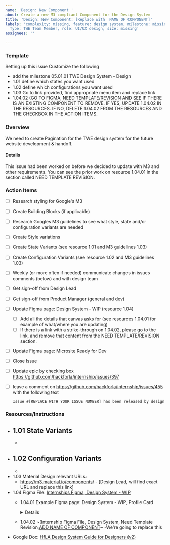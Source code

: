 ```yaml
---
name: 'Design: New Component '
about: Create a new M3 compliant Component for the Design System
title: 'Design: New Component: [Replace with  NAME OF COMPONENT]'
labels: 'complexity: missing, feature: design system, milestone: missing, Participant
  Type: TWE Team Member, role: UI/UX design, size: missing'
assignees: ''

---
```


### Template
Setting up this issue
Customize the following
- add the milestone 05.01.01 TWE Design System - Design
- 1.01 define which states you want used
- 1.02 define which configurations you want used
- 1.03 Go to link provided, find appropriate menu item and replace link
- 1.04.02 (GO TO [FIGMA, NEED TEMPLATE/REVISION](https://www.figma.com/design/TTRS2FWXsrymHYpPJL1IdH/Internship-Team-Main-file?node-id=5516-28331&t=LIwAbNbbuuqGDm0N-0) AND SEE IF THERE IS AN EXISTING COMPONENT TO REMOVE. 
 IF YES, UPDATE 1.04.02 IN THE RESOURCES.
IF NO, DELETE 1.04.02 FROM THE RESOURCES AND THE CHECKBOX IN THE ACTION ITEMS.

### Overview
We need to create Pagination for the TWE design system for the future website development & handoff.

#### Details
This issue had been worked on before we decided to update with M3 and other requirements.  You can see the prior work on resource 1.04.01 in the section called NEED TEMPLATE REVISION.

### Action Items
- [ ] Research styling for Google's M3
- [ ] Create Building Blocks (if applicable)
- [ ] Research Googles M3 guidelines to see what style, state and/or configuration variants are needed
- [ ] Create Style variations
- [ ] Create State Variants (see resource 1.01 and M3 guidelines 1.03)
- [ ] Create Configuration Variants (see resource 1.02 and M3 guidelines 1.03)
- [ ] Weekly (or more often if needed) communicate changes in issues comments (below) and with design team
- [ ] Get sign-off from Design Lead
- [ ] Get sign-off from Product Manager (general and dev)
- [ ] Update Figma page: Design System - WIP (resource 1.04)
   - [ ] Add all the details that canvas asks for (see resources 1.04.01 for example of what/where you are updating)
   - [ ] If there is a link with a strike-through on 1.04.02, please go to the link, and remove that content from the NEED TEMPLATE/REVISION section.  
- [ ] Update Figma page: Microsite Ready for Dev
- [ ] Close Issue
- [ ] Update epic by checking box https://github.com/hackforla/internship/issues/397
- [ ] leave a comment on https://github.com/hackforla/internship/issues/455 with the following text
  ```
  Issue #[REPLACE WITH YOUR ISSUE NUMBER] has been released by design
  ```


### Resources/Instructions
- 1.01 State Variants
   -
   - 
- 1.02 Configuration Variants
   - 
   - 
- 1.03 Material Design relevant URLs:
   -  https://m3.material.io/components/ - [Design Lead, will find exact URL and replace this link]
- 1.04 Figma File: [Internships Figma, Design System - WIP](https://www.figma.com/file/TTRS2FWXsrymHYpPJL1IdH/Internship-Team-Main-file?node-id=2-45&t=UnquUaQhvcuGgsKH-0)
   - 1.04.01 Example Figma page: Design System - WIP, Profile Card
      <details><summary>Details</summary>

      ![image](https://github.com/user-attachments/assets/b18b3781-1306-4a55-af3d-4e8331bc26a0)
      </details> 
   - 1.04.02 ~[Internship Figma File, Design System, Need Template Revision,[ADD NAME OF COMPONENT](https://www.figma.com/design/TTRS2FWXsrymHYpPJL1IdH/Internship-Team-Main-file?node-id=2790-13406&node-type=frame&t=50bfH3NclibVgqCf-0)~ -We're going to replace this
- Google Doc: [HfLA Design System Guide for Designers (v2)](https://docs.google.com/document/d/14BZYFEa5s5FESeASNorEDLH6zEW0LTYcpD1NVyE66iM/edit#heading=h.pq5p3t1w1lw2)
